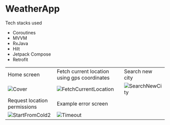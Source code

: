 # WeatherApp
Tech stacks used
- Coroutines
- MVVM
- RxJava 
- Hilt 
- Jetpack Compose
- Retrofit

|                  |                  |                 |
|------------------|------------------|-----------------|
|   Home screen    |  Fetch current location using gps coordinates |   Search new city  |
|  ![Cover](https://user-images.githubusercontent.com/20831683/222537880-5187b962-2d22-4401-8e23-a685e33c9781.png)  |  ![FetchCurrentLocation](https://user-images.githubusercontent.com/20831683/222537914-65916455-d6e5-4cb6-ac84-43d10e382c3b.gif)   | ![SearchNewCity](https://user-images.githubusercontent.com/20831683/222538013-5ba1ba6a-7c05-441e-98e5-d446b77c7cf9.gif) |
| Request location permissions   |  Example error screen     |       | 
|  ![StartFromCold2](https://user-images.githubusercontent.com/20831683/222538315-bb231879-2938-43f3-b5ae-83246f1ca665.gif)  |  ![Timeout](https://user-images.githubusercontent.com/20831683/222538513-af6cdce5-ad7f-4adf-871f-254697a1bdf5.png)  |  |
